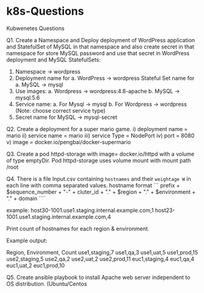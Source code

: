 # k8s-Questions
Kubwenetes Questions

Q1. Create a Namespace and Deploy deployment of WordPress application and StatefulSet of MySQL in that 
namespace and also create secret in that namespace for store MySQL password and use that secret in WordPress
deployment and MySQL StatefulSets:
  1. Namespace -> wordpress
  2. Deployment name for
      a. WordPress -> wordpress
   Stateful Set name for
      a. MySQL -> mysql
  3. Use images:
      a. Wordpress -> wordpress:4.8-apache
      b. MySQL -> mysql:5.6
  4. Service name:
      a. For Mysql -> mysql
      b. For Wordpress -> wordpress
      (Note: choose correct service type)
  5. Secret name for MySQL -> mysql-secret


Q2. Create a deployment for a super mario game. 
    i) deployment name = mario
   ii) service name = mario 
   iii) service Type = NodePort
   iv) port = 8080
   v) image = docker.io/pengbai/docker-supermario


Q3. Create a pod httpd-storage with image= docker.io/httpd with a volume of type emptyDir. Pod httpd-storage uses volume mount with mount path /root


Q4. There is a file Input.csv containing `hostnames` and their `weightage W` in each line with comma separated values.
hostname format 
``` prefix + $sequence_number + "-" + cluter_id + "." + $region + "." + $environment + "." + domain ```` 

example:
    host30-1001.use1.staging.internal.example.com,1 
    host23-1001.use1.staging.internal.example.com,4

Print count of hostnames for each region & environment. 

Example output: 

Region, Environment, Count 
use1,staging,7 
use1,qa,3 
use1,uat,5 
use1,prod,15 
use2,staging,5 
use2,qa,2 
use2,uat,2 
use2,prod,11 
euc1,staging,4 
euc1,qa,4 
euc1,uat,2 
euc1,prod,10


Q5. Create ansible playbook to install Apache web server independent to OS distribution. (Ubuntu/Centos
